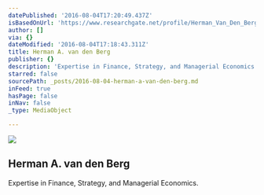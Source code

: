 ```yaml
---
datePublished: '2016-08-04T17:20:49.437Z'
isBasedOnUrl: 'https://www.researchgate.net/profile/Herman_Van_Den_Berg2'
author: []
via: {}
dateModified: '2016-08-04T17:18:43.311Z'
title: Herman A. van den Berg
publisher: {}
description: 'Expertise in Finance, Strategy, and Managerial Economics.'
starred: false
sourcePath: _posts/2016-08-04-herman-a-van-den-berg.md
inFeed: true
hasPage: false
inNav: false
_type: MediaObject

---
```

<article style=""><img src="https://imgflo.herokuapp.com/graph/vahj1ThiexotieMo/e6e6aba00599376cb212654f680a400f/noop.png?input=https%3A%2F%2Fi1.rgstatic.net%2Fii%2Fprofile.image%2FAS%253A272363543592969%25401441947937631_l%2FHerman_Van_Den_Berg2.png" /><h1>Herman A. van den Berg</h1><p>Expertise in Finance, Strategy, and Managerial Economics.</p></article>